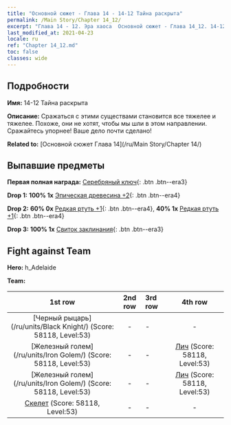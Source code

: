 ```yaml
---
title: "Основной сюжет - Глава 14 - 14-12 Тайна раскрыта"
permalink: /Main Story/Chapter 14_12/
excerpt: "Глава 14 - 12. Эра хаоса  Основной сюжет - Глава 14_12. 14-12 Тайна раскрыта"
last_modified_at: 2021-04-23
locale: ru
ref: "Chapter 14_12.md"
toc: false
classes: wide
---
```


## Подробности

 **Имя:** 14-12 Тайна раскрыта

 **Описание:** Сражаться с этими существами становится все тяжелее и тяжелее. Похоже, они не хотят, чтобы мы шли в этом направлении. Сражайтесь упорнее! Ваше дело почти сделано!

 **Related to:** [Основной сюжет Глава 14](/ru/Main Story/Chapter 14/)

## Выпавшие предметы

 **Первая полная награда:** [Серебряный ключ](/ItemsRU/con_693/){: .btn .btn--era3}

 **Drop 1:** **100% 1x** [Эпическая древесина +2](/ItemsRU/mat_48/){: .btn .btn--era4}

 **Drop 2:** **60% 0x** [Редкая ртуть +1](/ItemsRU/mat_42/){: .btn .btn--era4}, **40% 1x** [Редкая ртуть +1](/ItemsRU/mat_42/){: .btn .btn--era4}

 **Drop 3:** **100% 1x** [Свиток заклинания](/ItemsRU/con_694/){: .btn .btn--era3}


## Fight against Team
 **Hero:** h_Adelaide

 **Team:**


  | 1st row | 2nd row | 3rd row | 4th row |
  |:----:|:----:|:----|:----:|
  | [Черный рыцарь](/ru/units/Black Knight/) (Score: 58118, Level:53)  | - | - | - |
  | [Железный голем](/ru/units/Iron Golem/) (Score: 58118, Level:53)  | - | - | [Лич](/ru/units/Lich/) (Score: 58118, Level:53)  |
  | [Железный голем](/ru/units/Iron Golem/) (Score: 58118, Level:53)  | - | - | [Лич](/ru/units/Lich/) (Score: 58118, Level:53)  |
  | [Скелет](/ru/units/Skeleton/) (Score: 58118, Level:53)  | - | - | - |


